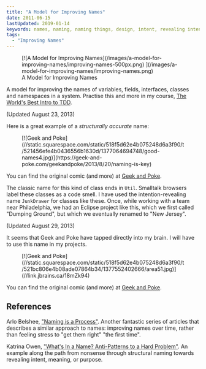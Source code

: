 ```yaml
---
title: "A Model for Improving Names"
date: 2011-06-15
lastUpdated: 2019-01-14
keywords: names, naming, naming things, design, intent, revealing intent, intention-revealing
tags:
  - "Improving Names"
---
```

<figure markdown="1">[![A Model for Improving Names](/images/a-model-for-improving-names/improving-names-500px.png) ](/images/a-model-for-improving-names/improving-names.png)<figcaption>A Model for Improving Names</figcaption></figure>

A model for improving the names of variables, fields, interfaces, classes and namespaces in a system. Practise this and more in my course, [The World's Best Intro to TDD](//tdd.training).

(Updated August 23, 2013)

Here is a great example of a *structurally accurate* name:

<figure markdown="1">
[![Geek and Poke](//static.squarespace.com/static/518f5d62e4b075248d6a3f90/t/521456efe4b0436556b1630d/1377064694748/good-names4.jpg)](https://geek-and-poke.com/geekandpoke/2013/8/20/naming-is-key)
</figure>

You can find the original comic (and more) at [Geek and Poke](//geek-and-poke.com/geekandpoke/2013/8/20/naming-is-key).

The classic name for this kind of class ends in `Util`. Smalltalk browsers label these classes as a code smell. I have used the intention-revealing name `JunkDrawer` for classes like these. Once, while working with a team near Philadelphia, we had an Eclipse project like this, which we first called "Dumping Ground", but which we eventually renamed to "New Jersey".

(Updated August 29, 2013)

It seems that Geek and Poke have tapped directly into my brain. I will have to use this name in my projects.

<figure markdown="1">
[![Geek and Poke](//static.squarespace.com/static/518f5d62e4b075248d6a3f90/t/521bc806e4b08ade07864b34/1377552402666/area51.jpg)](//link.jbrains.ca/18mZk94)
</figure>

You can find the original comic (and more) at [Geek and Poke](//link.jbrains.ca/18mZk94).

## References

Arlo Belshee, ["Naming is a Process"](https://arlobelshee.com/tag/naming-is-a-process/). Another fantastic series of articles that describes a similar approach to names: improving names over time, rather than feeling stress to "get them right" "the first time".

Katrina Owen, ["What's In a Name? Anti-Patterns to a Hard Problem"](//www.sitepoint.com/whats-in-a-name-anti-patterns-to-a-hard-problem/). An example along the path from nonsense through structural naming towards revealing intent, meaning, or purpose.
